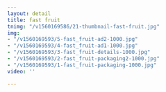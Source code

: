 ```yaml
---
layout: detail
title: fast fruit
tnimg: "/v1560169586/21-thumbnail-fast-fruit.jpg"
img:
- "/v1560169593/5-fast_fruit-ad2-1000.jpg"
- "/v1560169593/4-fast_fruit-ad1-1000.jpg"
- "/v1560169593/3-fast_fruit-details-1000.jpg"
- "/v1560169593/2-fast_fruit-packaging2-1000.jpg"
- "/v1560169593/1-fast_fruit-packaging-1000.jpg"
video: ''

---
```

